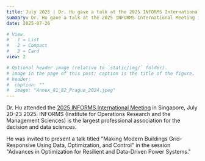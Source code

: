 ```yaml
---
title: July 2025 | Dr. Hu gave a talk at the 2025 INFORMS International Meeting.
summary: Dr. Hu gave a talk at the 2025 INFORMS International Meeting in Singapore.
date: 2025-07-26

# View.
#   1 = List
#   2 = Compact
#   3 = Card
view: 2

# Optional header image (relative to `static/img/` folder).
# image in the page of this post; caption is the title of the figure.
# header:
#  caption: ""   
#  image: "Annex_81_82_Prague_2024.jpeg"
---
```


Dr. Hu attended the [2025 INFORMS International Meeting](https://meetings.informs.org/wordpress/2025international/) in Singapore, July 20-23 2025. INFORMS (Institute for Operations Research and the Management Sciences) is the largest professional association for the decision and data sciences.

He was invited to present a talk titled "Making Modern Buildings Grid-Responsive Using Data, Optimization, and Control" in the session "Advances in Optimization for Resilient and Data-Driven Power Systems."


